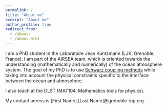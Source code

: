```yaml
---
permalink: /
title: "About me"
excerpt: "About me"
author_profile: true
redirect_from: 
  - /about/
  - /about.html
---
```


I am a PhD student in the Laboratoire Jean Kuntzmann (LJK, Grenoble, France).
I am part of the AIRSEA team, which is oriented towards the understanding (mathematically and numerically) of the ocean atmosphere system.
The goal of my PhD is to use [Schwarz coupling methods](https://en.wikipedia.org/wiki/Schwarz_alternating_method) while taking
into account the physical constraints specific to the interface between the ocean and atmosphere.

I also teach at the DLST (MAT104, Mathematics tools for physics).

My contact adress is [First Name].[Last Name]@grenoble-inp.org.
